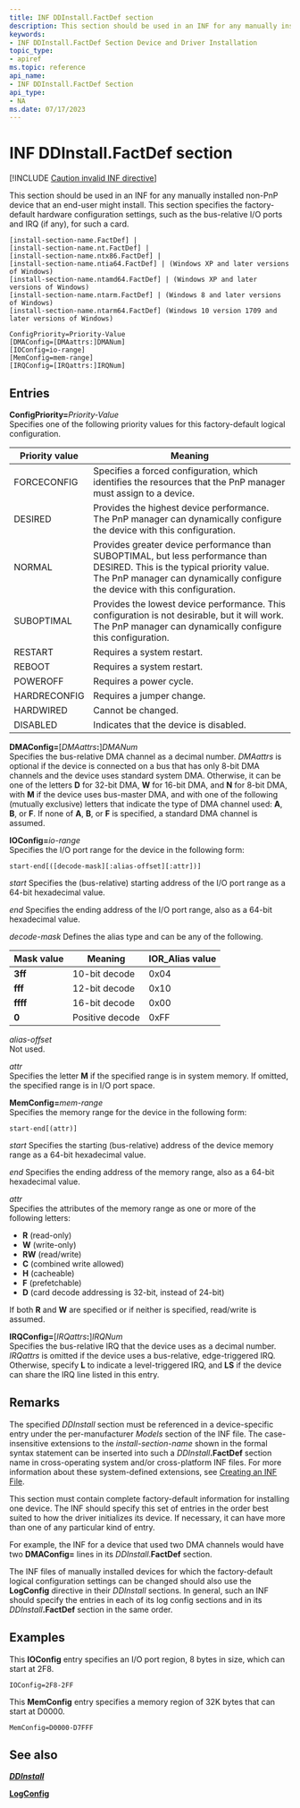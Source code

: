 ```yaml
---
title: INF DDInstall.FactDef section
description: This section should be used in an INF for any manually installed non-PnP device that an end-user might install.
keywords:
- INF DDInstall.FactDef Section Device and Driver Installation
topic_type:
- apiref
ms.topic: reference
api_name:
- INF DDInstall.FactDef Section
api_type:
- NA
ms.date: 07/17/2023
---
```


# INF DDInstall.FactDef section

[!INCLUDE [Caution invalid INF directive](../includes/inf-section-invalid-22h2.md)]

This section should be used in an INF for any manually installed non-PnP device that an end-user might install. This section specifies the factory-default hardware configuration settings, such as the bus-relative I/O ports and IRQ (if any), for such a card.

```inf
[install-section-name.FactDef] |
[install-section-name.nt.FactDef] | 
[install-section-name.ntx86.FactDef] | 
[install-section-name.ntia64.FactDef] | (Windows XP and later versions of Windows)
[install-section-name.ntamd64.FactDef] | (Windows XP and later versions of Windows)
[install-section-name.ntarm.FactDef] | (Windows 8 and later versions of Windows)
[install-section-name.ntarm64.FactDef] (Windows 10 version 1709 and later versions of Windows)
 
ConfigPriority=Priority-Value
[DMAConfig=[DMAattrs:]DMANum]
[IOConfig=io-range]
[MemConfig=mem-range]
[IRQConfig=[IRQattrs:]IRQNum]
```

## Entries

**ConfigPriority=**_Priority-Value_  
Specifies one of the following priority values for this factory-default logical configuration.

| Priority value | Meaning |
|--|--|
| FORCECONFIG | Specifies a forced configuration, which identifies the resources that the PnP manager must assign to a device. |
| DESIRED | Provides the highest device performance. The PnP manager can dynamically configure the device with this configuration. |
| NORMAL | Provides greater device performance than SUBOPTIMAL, but less performance than DESIRED. This is the typical priority value. The PnP manager can dynamically configure the device with this configuration. |
| SUBOPTIMAL | Provides the lowest device performance. This configuration is not desirable, but it will work. The PnP manager can dynamically configure this configuration. |
| RESTART | Requires a system restart. |
| REBOOT | Requires a system restart. |
| POWEROFF | Requires a power cycle. |
| HARDRECONFIG | Requires a jumper change. |
| HARDWIRED | Cannot be changed. |
| DISABLED | Indicates that the device is disabled. |

**DMAConfig=**[_DMAattrs_**:**]_DMANum_  
Specifies the bus-relative DMA channel as a decimal number. _DMAattrs_ is optional if the device is connected on a bus that has only 8-bit DMA channels and the device uses standard system DMA. Otherwise, it can be one of the letters **D** for 32-bit DMA, **W** for 16-bit DMA, and **N** for 8-bit DMA, with **M** if the device uses bus-master DMA, and with one of the following (mutually exclusive) letters that indicate the type of DMA channel used: **A**, **B**, or **F**. If none of **A**, **B**, or **F** is specified, a standard DMA channel is assumed.

**IOConfig=**_io-range_  
Specifies the I/O port range for the device in the following form:

```inf
start-end[([decode-mask][:alias-offset][:attr])]
```

_start_
Specifies the (bus-relative) starting address of the I/O port range as a 64-bit hexadecimal value.

_end_
Specifies the ending address of the I/O port range, also as a 64-bit hexadecimal value.

_decode-mask_
Defines the alias type and can be any of the following.

| Mask value | Meaning | IOR_Alias value |
|--|--|--|
| **3ff** | 10-bit decode | 0x04 |
| **fff** | 12-bit decode | 0x10 |
| **ffff** | 16-bit decode | 0x00 |
| **0** | Positive decode | 0xFF |

_alias-offset_  
Not used.

_attr_  
Specifies the letter **M** if the specified range is in system memory. If omitted, the specified range is in I/O port space.

**MemConfig=**_mem-range_  
Specifies the memory range for the device in the following form:

```inf
start-end[(attr)]
```

_start_
Specifies the starting (bus-relative) address of the device memory range as a 64-bit hexadecimal value.

_end_
Specifies the ending address of the memory range, also as a 64-bit hexadecimal value.

_attr_  
Specifies the attributes of the memory range as one or more of the following letters:

- **R** (read-only)
- **W** (write-only)
- **RW** (read/write)
- **C** (combined write allowed)
- **H** (cacheable)
- **F** (prefetchable)
- **D** (card decode addressing is 32-bit, instead of 24-bit)

If both **R** and **W** are specified or if neither is specified, read/write is assumed.

**IRQConfig=**[_IRQattrs_**:**]_IRQNum_  
Specifies the bus-relative IRQ that the device uses as a decimal number. _IRQattrs_ is omitted if the device uses a bus-relative, edge-triggered IRQ. Otherwise, specify **L** to indicate a level-triggered IRQ, and **LS** if the device can share the IRQ line listed in this entry.

## Remarks

The specified _DDInstall_ section must be referenced in a device-specific entry under the per-manufacturer _Models_ section of the INF file. The case-insensitive extensions to the _install-section-name_ shown in the formal syntax statement can be inserted into such a _DDInstall_**.FactDef** section name in cross-operating system and/or cross-platform INF files. For more information about these system-defined extensions, see [Creating an INF File](overview-of-inf-files.md).

This section must contain complete factory-default information for installing one device. The INF should specify this set of entries in the order best suited to how the driver initializes its device. If necessary, it can have more than one of any particular kind of entry.

For example, the INF for a device that used two DMA channels would have two **DMAConfig=** lines in its _DDInstall_.**FactDef** section.

The INF files of manually installed devices for which the factory-default logical configuration settings can be changed should also use the **LogConfig** directive in their _DDInstall_ sections. In general, such an INF should specify the entries in each of its log config sections and in its _DDInstall_**.FactDef** section in the same order.

## Examples

This **IOConfig** entry specifies an I/O port region, 8 bytes in size, which can start at 2F8.

```inf
IOConfig=2F8-2FF
```

This **MemConfig** entry specifies a memory region of 32K bytes that can start at D0000.

```inf
MemConfig=D0000-D7FFF
```

## See also

[**_DDInstall_**](inf-ddinstall-section.md)

[**LogConfig**](inf-logconfig-directive.md)
